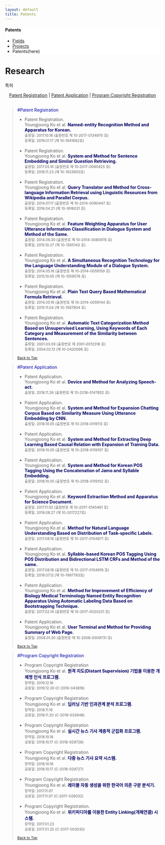 ```yaml
---
layout: default
title: Patents
---
```

<a name="top"></a>
 <div class="linklink" style = "background-color:#ffffff;border-radius:0 15px;align:right">
	<h4>Patents</h4>
          <ul class="posts-list">
            <li class="post-link">
                <a class="post-title" href="https://nlplab-skku.github.io/Research/Fields/">Fields</a>
            </li>
            <li class="post-link">
                <a class="post-title" href="https://nlplab-skku.github.io/Research/Projects/">Projects</a>
            </li>
            <li>Patents(here)
            </li>
          </ul>
  </div>


<div class="post">
	<h1 class="pageTitle">Research</h1>
	<p class="meta">특허</p>
	<div class="linklink" style = "text-align:center;">
		<a href="#1">Patent Registration</a> | <a href="#2">Patent Application</a> | <a href="#3">Program Copyright Registration</a>
	</div>
	<br>
</div>
<blockquote>
<p><a name="1"><font style = "color:#0000A5;">#Patent Registration</font></a></p>
<ul>
	<li>
		Patent Registration.<br>
		Youngjoong Ko et al. <b><font color = "#000063">Named-entity Recognition Method and Apparatus for Korean.</font></b><br>
		<small>출원일: 2017.10.18 (출원번호 제 10-2017-0134970 호)</small><br>
		<small>등록일: 2019.01.17 (제 10-1941692호)</small>
	</li>
	<br>
	<li>
		Patent Registration.<br>
		Youngjoong Ko et al. <b><font color = "#000063">System and Method for Sentence Embedding and Similar Question Retrieving.</font></b><br>
		<small>출원일: 2017.05.16 (출원번호 제 10-2017-0060425 호)</small><br>
		<small>등록일: 2018.11.23 (제 10-1923650호)</small>
	</li>
	<br>
	<li>
		Patent Registration.<br>
		Youngjoong Ko et al. <b><font color = "#000063">Query Translator and Method for Cross-language Information Retrieval using Linguistic Resources from Wikipedia and Parallel Corpus.</font></b><br>
		<small>출원일: 2014.07.17 (출원번호 제 10-2014-0090447 호) </small><br>
		<small>등록일: 2016.04.21 (제 10-1616031 호)</small>
	</li>
	<br>
	<li>
		Patent Registration.<br>
		Youngjoong Ko et al. <b><font color = "#000063">Feature Weighting Apparatus for User Utterance Information Classification in Dialogue System and Method of the Same.</font></b><br>
		<small>출원일: 2014.06.30 (출원번호 제 10-2014-0080978 호) </small><br>
		<small>등록일: 2015.10.27 (제 10-1565143 호)</small>
	</li>
	<br>
	<li>
		Patent Registration.<br>
		Youngjoong Ko et al. <b><font color = "#000063">A Simultaneous Recognition Technology for the Language Understanding Module of a Dialogue System.</font></b><br>
		<small>출원일: 2014.05.16 (출원번호 제 10-2014-0059159 호) </small><br>
		<small>등록일: 2015.10.05 (제 10-1559576 호)</small>
	</li>
	<br>
	<li>
		Patent Registration.<br>
		Youngjoong Ko et al. <b><font color = "#000063">Plain Text Query Based Mathematical Formula Retrieval.</font></b><br>
		<small>출원일: 2014.05.16 (출원번호 제 10-2014-0059144 호) </small><br>
		<small>등록일: 2015.11.04 (제 10-1567904 호)</small>
	</li>
	<br>
	<li>
		Patent Registration.<br>
		Youngjoong Ko et al. <b><font color = "#000063">Automatic Text Categorization Method Based on Unsupervised Learning, Using Keywords of Each Category and Measurement of the Similarity between Sentences.</font></b><br>
		<small>출원일: 2001.03.09 (출원번호 제 2001-0012318 호)</small><br>
		<small>등록일: 2004.02.12 (제 10-0420096 호)</small>
	</li>
</ul>
<p><small><a href="#top">Back to Top</a></small></p>
</blockquote>
<blockquote>
<p><a name="2"><font style = "color:#0000A5;">#Patent Application</font></a></p>
<ul>
	<li>
		Patent Application.<br>
		Youngjoong Ko et al. <b><font color = "#000063">Device and Method for Analyzing Speech-act.</font></b><br>
		<small>출원일: 2018.11.26 (출원번호 제 10-2018-0147852 호)</small>
	</li>
	<br>
	<li>
		Patent Application.<br>
		Youngjoong Ko et al. <b><font color = "#000063">System and Method for Expansion Chatting Corpus Based on Similarity Measure Using Utterance Embedding by CNN.</font></b><br>
		<small>출원일: 2018.10.05 (출원번호 제 10-2018-0119113 호)</small>
	</li>
	<br>
	<li>
		Patent Application.<br>
		Youngjoong Ko et al. <b><font color = "#000063">System and Method for Extracting Deep Learning Based Causal Relation with Expansion of Training Data.</font></b><br>
		<small>출원일: 2018.10.05 (출원번호 제 10-2018-0119107 호)</small>
	</li>
	<br>
	<li>
		Patent Application.<br>
		Youngjoong Ko et al. <b><font color = "#000063">System and Method for Korean POS Tagging Using the Concatenation of Jamo and Syllable Embedding.</font></b><br>
		<small>출원일: 2018.10.05 (출원번호 제 10-2018-0119102 호)</small>
	</li>
	<br>
	<li>
		Patent Application.<br>
		Youngjoong Ko et al. <b><font color = "#000063">Keyword Extraction Method and Apparatus for Science Document.</font></b><br>
		<small>출원일: 2017.11.02 (출원번호 제 10-2017-0145461 호)</small><br>
		<small>등록일: 2019.08.27 (제 10-2017227호)</small>
	</li>
	<br>
	<li>
		Patent Application.<br>
		Youngjoong Ko et al. <b><font color = "#000063">Method for Natural Language Understanding Based on Distribution of Task-specific Labels.</font></b><br>
		<small>출원일: 2017.08.18 (출원번호 제 10-2017-0104871 호)</small>
	</li>
	<br>
	<li>
		Patent Application.<br>
		Youngjoong Ko et al. <b><font color = "#000063">Syllable-based Korean POS Tagging Using POS Distribution and Bidirectional LSTM CRFs and Method of the same.</font></b><br>
		<small>출원일: 2017.08.18 (출원번호 제 10-2017-0104916 호)</small><br>
		<small>등록일: 2019.07.12 (제 10-1997783호)</small>
	</li>
	<br>
	<li>
		Patent Application.<br>
		Youngjoong Ko et al. <b><font color = "#000063">Method for Improvement of Efficiency of Biology Medical Terminology Named Entity Recognition Apparatus Using Automatic Labeling Data Based on Bootstrapping Technique.</font></b><br>
		<small>출원일: 2017.02.14 (출원번호 제 10-2017-0020231 호)</small>
	</li>
	<br>
	<li>
		Patent Application.<br>
		Youngjoong Ko et al. <b><font color = "#000063">User Terminal and Method for Providing Summary of Web Page.</font></b><br>
		<small>출원일: 2008.01.30 (출원번호 제 10-2008-0009731 호)</small>
	</li>
</ul>
<p><small><a href="#top">Back to Top</a></small></p>
</blockquote>
<blockquote>
<p><a name="3"><font style = "color:#0000A5;">#Program Copyright Registration</font></a></p>
<ul>
	<li>
		Program Copyright Registration<br>
		Youngjoong Ko et al. <b><font color = "#000063">원격 지도(Distant Supervision) 기법을 이용한 개체명 인식 프로그램.</font></b><br>
		<small>창작일: 2019.12.16</small><br>
		<small>공표일: 2019.12.30 (C-2019-043819)</small>
	</li>
	<br>
	<li>
		Program Copyright Registration<br>
		Youngjoong Ko et al. <b><font color = "#000063">딥러닝 기반 인과관계 분석 프로그램.</font></b><br>
		<small>창작일: 2018.11.16</small><br>
		<small>공표일: 2018.11.20 (C-2018-033948)</small>
	</li>
	<br>
	<li>
		Program Copyright Registration<br>
		Youngjoong Ko et al. <b><font color = "#000063">실시간 뉴스 기사 계층적 군집화 프로그램.</font></b><br>
		<small>창작일: 2018.10.16</small><br>
		<small>공표일: 2018.10.17 (C-2018-029728)</small>
	</li>
	<br>
	<li>
		Program Copyright Registration<br>
		Youngjoong Ko et al. <b><font color = "#000063">다중 뉴스 기사 요약 시스템.</font></b><br>
		<small>창작일: 2018.10.16</small><br>
		<small>공표일: 2018.10.17 (C-2018-029727)</small>
	</li>
	<br>
	<li>
		Program Copyright Registration.<br>
		Youngjoong Ko et al. <b><font color = "#000063">레이블 자동 생성을 위한 한국어 의존 구문 분석기.</font></b><br>
		<small>창작일: 2017.11.07</small><br>
		<small>공표일: 2017.11.07 (C-2017-029032)</small>
	</li>
	<br>
	<li>
		Program Copyright Registration.<br>
		Youngjoong Ko et al. <b><font color = "#000063">위키피디아를 이용한 Entity Linking(개체연결) 시스템.</font></b><br>
		<small>창작일: 2017.01.23</small><br>
		<small>공표일: 2017.01.25 (C-2017-003030)</small>
	</li>
</ul>
<p><small><a href="#top">Back to Top</a></small></p>
</blockquote>
